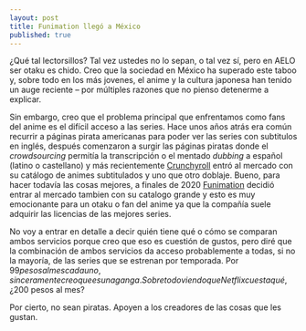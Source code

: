 ```yaml
---
layout: post
title: Funimation llegó a México
published: true
---
```


¿Qué tal lectorsillos? Tal vez ustedes no lo sepan, o tal vez sí, pero en AELO ser otaku es chido. Creo que la sociedad en México ha superado este taboo y, sobre todo en los más jovenes, el anime y la cultura japonesa han tenido un auge reciente &ndash; por múltiples razones que no pienso detenerme a explicar.

Sin embargo, creo que el problema principal que enfrentamos como fans del anime es el difícil acceso a las series. Hace unos años atrás era común recurrir a páginas pirata americanas para poder ver las series con subtitulos en inglés, después comenzaron a surgir las páginas piratas donde el _crowdsourcing_ permitía la transcripción o el mentado _dubbing_ a español (latino o castellano) y más recientemente [Crunchyroll](https//:www.crunchyroll.com) entró al mercado con su catálogo de animes subtitulados y uno que otro doblaje. Bueno, para hacer todavía las cosas mejores, a finales de 2020 [Funimation](https://www.funimation.com/) decidió entrar al mercado tambien con su catalogo grande y esto es muy emocionante para un otaku o fan del anime ya que la compañía suele adquirir las licencias de las mejores series.

No voy a entrar en detalle a decir quién tiene qué o cómo se comparan ambos servicios porque creo que eso es cuestión de gustos, pero diré que la combinación de ambos servicios da acceso probablemente a todas, si no la mayoría, de las series que se estrenan por temporada. Por $99 pesos al mes cada uno, sinceramente creo que es una ganga. Sobre todo viendo que Netflix cuesta qué, ¿$200 pesos al mes?

Por cierto, no sean piratas. Apoyen a los creadores de las cosas que les gustan.
